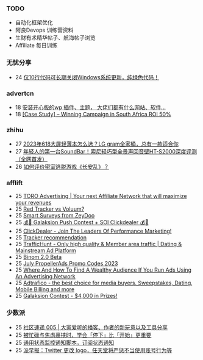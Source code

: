 ### TODO
-  自动化框架优化
-  阿良Devops 训练营资料
-  生财有术精华帖子、航海帖子浏览
-  Affiliate 每日训练

### 无忧分享
<!-- ruyo:START -->
-  24 [仅10行代码可长期关闭Windows系统更新，纯绿色代码！](https://51.ruyo.net/18440.html)<!-- ruyo:END -->

### advertcn
<!-- advertcn:START -->
-  18 [安装开心版的wp 插件、主题， 大佬们都有什么网站、软件...](https://www.advertcn.com/forum.php?mod=viewthread&tid=111253)
-  18 [[Case Study] – Winning Campaign in South Africa ROI 50%](https://www.advertcn.com/forum.php?mod=viewthread&tid=111251)<!-- advertcn:END -->

### zhihu
<!-- zhihu:START -->
-  27 [2023年618大屏轻薄本怎么选？LG gram全家桶，总有一款适合你](http://zhuanlan.zhihu.com/p/632641888?utm_campaign=rss&utm_medium=rss&utm_source=rss&utm_content=title)
-  27 [年轻人的第一台SoundBar！索尼轻巧型全景声回音壁HT-S2000深度评测（全网首发）](http://zhuanlan.zhihu.com/p/630990296?utm_campaign=rss&utm_medium=rss&utm_source=rss&utm_content=title)
-  26 [如何评价密室逃脱游戏《长安乱》？](http://www.zhihu.com/question/563950552/answer/3045961312?utm_campaign=rss&utm_medium=rss&utm_source=rss&utm_content=title)<!-- zhihu:END -->

### afflift
<!-- afflift:START -->
-  25 [TORO Advertising | Your next Affiliate Network that will maximize your revenues](https://afflift.com/f/threads/toro-advertising-your-next-affiliate-network-that-will-maximize-your-revenues.7746/)
-  25 [Red Tracker vs Voluum?](https://afflift.com/f/threads/red-tracker-vs-voluum.11339/)
-  25 [Smart Surveys from ZeyDoo](https://afflift.com/f/threads/smart-surveys-from-zeydoo.10505/)
-  25 [💰🤑 Galaksion Push Contest + SOI Clickdealer 💰🤑](https://afflift.com/f/threads/%F0%9F%92%B0%F0%9F%A4%91-galaksion-push-contest-soi-clickdealer-%F0%9F%92%B0%F0%9F%A4%91.11340/)
-  25 [ClickDealer - Join The Leaders Of Performance Marketing!](https://afflift.com/f/threads/clickdealer-join-the-leaders-of-performance-marketing.2440/)
-  25 [Tracker recommendation](https://afflift.com/f/threads/tracker-recommendation.11343/)
-  25 [TrafficHunt - Only high quality &amp; Member area traffic | Dating &amp; Mainstream Ad Platform](https://afflift.com/f/threads/traffichunt-only-high-quality-member-area-traffic-dating-mainstream-ad-platform.10862/)
-  25 [Binom 2.0 Beta](https://afflift.com/f/threads/binom-2-0-beta.11332/)
-  25 [July PropellerAds Promo Codes 2023](https://afflift.com/f/threads/july-propellerads-promo-codes-2023.11242/)
-  25 [Where And How To Find A Wealthy Audience If You Run Ads Using An Advertising Network](https://afflift.com/f/threads/where-and-how-to-find-a-wealthy-audience-if-you-run-ads-using-an-advertising-network.11315/)
-  25 [Adtrafico - the best choice for media buyers. Sweepstakes, Dating, Mobile Billing and more](https://afflift.com/f/threads/adtrafico-the-best-choice-for-media-buyers-sweepstakes-dating-mobile-billing-and-more.4312/)
-  25 [Galaksion Contest - $4,000 in Prizes!](https://afflift.com/f/threads/galaksion-contest-4-000-in-prizes.11219/)<!-- afflift:END -->

### 少数派
<!-- sspai:START -->
-  25 [社区速递 005 | 大家爱听的播客、作者的新玩意以及工具分享](https://sspai.com/post/81445)
-  25 [被忙碌与焦虑裹挟时，学会「停下」比「开始」更重要](https://sspai.com/post/81257)
-  25 [通用状态监控通知脚本，订阅状态通知](https://sspai.com/post/81269)
-  25 [派早报：Twitter 更改 logo，任天堂将严惩不当使用账号行为等](https://sspai.com/post/81453)<!-- sspai:END -->
